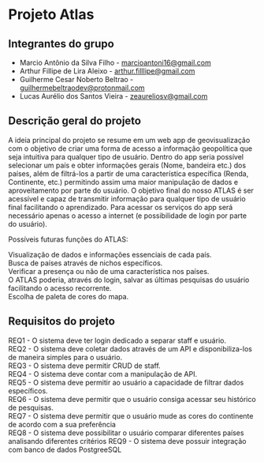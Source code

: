 # Projeto Atlas

## Integrantes do grupo 
 * Marcio Antônio da Silva Filho - marcioantoni16@gmail.com
 * Arthur Fillipe de Lira Aleixo - arthur.filllipe@gmail.com
 * Guilherme Cesar Noberto Beltrao - guilhermebeltraodev@protonmail.com
 * Lucas Aurélio dos Santos Vieira - zeaureliosv@gmail.com

## Descrição geral do projeto 
A ideia principal do projeto se resume em um web app de geovisualização com o objetivo de criar uma forma de acesso a informação geopolítica que seja intuitiva para qualquer tipo de usuário. Dentro do app seria possível selecionar um país e obter informações gerais (Nome, bandeira etc.) dos países, além de filtrá-los a partir de uma característica específica (Renda, Continente, etc.) permitindo assim uma maior manipulação de dados e aproveitamento por parte do usuário. O objetivo final do nosso ATLAS é ser acessível e capaz de transmitir informação para qualquer tipo de usuário final facilitando o aprendizado. Para acessar os serviços do app será necessário apenas o acesso a internet (e possibilidade de login por parte do usuário).



Possíveis futuras funções do ATLAS: 

Visualização de dados e informações essenciais de cada país.  
Busca de países através de nichos específicos.  
Verificar a presença ou não de uma característica nos países.  
O ATLAS poderia, através do login, salvar as últimas pesquisas do usuário facilitando o acesso recorrente.  
Escolha de paleta de cores do mapa.  


## Requisitos do projeto
REQ1 - O sistema deve ter login dedicado a separar staff e usuário.  
REQ2 - O sistema deve coletar dados através de um API e disponibiliza-los de maneira simples para o usuário.  
REQ3 - O sistema deve permitir CRUD de staff.  
REQ4 - O sistema deve contar com a manipulação de API.  
REQ5 - O sistema deve permitir ao usuário a capacidade de filtrar dados específicos.  
REQ6 - O sistema deve permitir que o usuário consiga acessar seu histórico de pesquisas.  
REQ7 - O sistema deve permitir que o usuário mude as cores do continente de acordo com a sua preferência   
REQ8 - O sistema deve possibilitar o usuário comparar diferentes países analisando diferentes critérios
REQ9 - O sistema deve possuir integração com banco de dados PostgreeSQL
